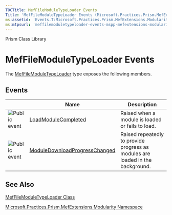 ```yaml
---
TOCTitle: MefFileModuleTypeLoader Events
Title: 'MefFileModuleTypeLoader Events (Microsoft.Practices.Prism.MefExtensions.Modularity)'
ms:assetid: 'Events.T:Microsoft.Practices.Prism.MefExtensions.Modularity.MefFileModuleTypeLoader'
ms:mtpsurl: 'meffilemoduletypeloader-events-mspp-mefextensions-modularity.md'
---
```


Prism Class Library

MefFileModuleTypeLoader Events
==============================

The [MefFileModuleTypeLoader](https://msdn.microsoft.com/library/microsoft.practices.prism.mefextensions.modularity.meffilemoduletypeloader) type exposes the following members.

Events
------

<span id="eventTableToggle"></span>
<table>

<thead>
<tr class="header">
<th> </th>
<th>Name</th>
<th>Description</th>
</tr>
</thead>
<tbody>
<tr class="odd">
<td><img src="https://msdn.microsoft.com/en-us/Gg430889.pubevent(en-us,PandP.50).gif" title="Public event" /></td>
<td><a href="https://msdn.microsoft.com/library/microsoft.practices.prism.mefextensions.modularity.meffilemoduletypeloader.loadmodulecompleted">LoadModuleCompleted</a></td>
<td><div class="summary">
Raised when a module is loaded or fails to load.
</div></td>
</tr>
<tr class="even">
<td><img src="https://msdn.microsoft.com/en-us/Gg430889.pubevent(en-us,PandP.50).gif" title="Public event" /></td>
<td><a href="https://msdn.microsoft.com/library/microsoft.practices.prism.mefextensions.modularity.meffilemoduletypeloader.moduledownloadprogresschanged">ModuleDownloadProgressChanged</a></td>
<td><div class="summary">
Raised repeatedly to provide progress as modules are loaded in the background.
</div></td>
</tr>
</tbody>
</table>

See Also
--------


[MefFileModuleTypeLoader Class](https://msdn.microsoft.com/library/microsoft.practices.prism.mefextensions.modularity.meffilemoduletypeloader)

[Microsoft.Practices.Prism.MefExtensions.Modularity Namespace](https://msdn.microsoft.com/library/microsoft.practices.prism.mefextensions.modularity)
